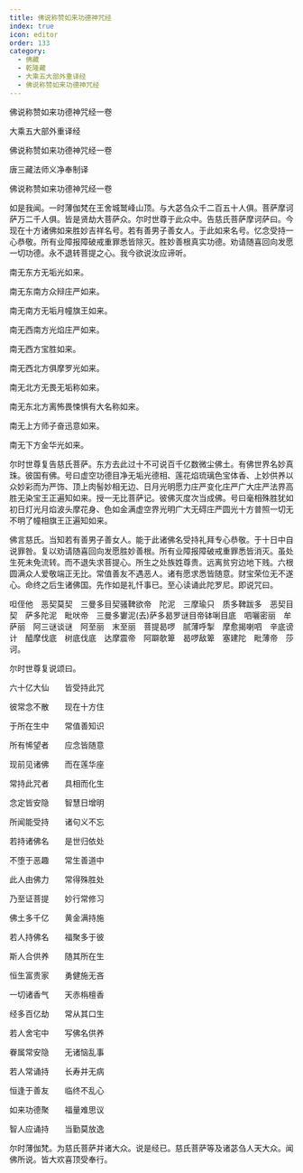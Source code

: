 ```yaml
---
title: 佛说称赞如来功德神咒经
index: true
icon: editor
order: 133
category:
  - 佛藏
  - 乾隆藏
  - 大乘五大部外重译经
  - 佛说称赞如来功德神咒经
---
```


佛说称赞如来功德神咒经一卷  

大乘五大部外重译经  

佛说称赞如来功德神咒经一卷  

唐三藏法师义净奉制译  

佛说称赞如来功德神咒经一卷  

如是我闻。一时薄伽梵在王舍城鹫峰山顶。与大苾刍众千二百五十人俱。菩萨摩诃萨万二千人俱。皆是贤劫大菩萨众。尔时世尊于此众中。告慈氏菩萨摩诃萨曰。今现在十方诸佛如来胜妙吉祥名号。若有善男子善女人。于此如来名号。忆念受持一心恭敬。所有业障报障破戒重罪悉皆除灭。胜妙善根真实功德。劝请随喜回向发愿一切功德。永不退转菩提之心。我今欲说汝应谛听。  

南无东方无垢光如来。  

南无东南方众辩庄严如来。  

南无南方无垢月幢旗王如来。  

南无西南方光焰庄严如来。  

南无西方宝胜如来。  

南无西北方俱摩罗光如来。  

南无北方无畏无垢称如来。  

南无东北方离怖畏悚惧有大名称如来。  

南无上方师子奋迅意如来。  

南无下方金华光如来。  

尔时世尊复告慈氏菩萨。东方去此过十不可说百千亿数微尘佛土。有佛世界名妙真珠。彼国有佛。号曰虚空功德目净无垢光德相、莲花焰琉璃色宝体香、上妙供养以众妙彩而为严饰、顶上肉髻妙相无边、日月光明愿力庄严变化庄严广大庄严法界高胜无染宝王正遍知如来。授一无比菩萨记。彼佛灭度次当成佛。号曰毫相殊胜犹如初日灯光月焰波头摩花身、色如金满虚空界光明广大无碍庄严圆光十方普照一切无不明了幢相旗王正遍知如来。  

佛言慈氏。当知若有善男子善女人。能于此诸佛名受持礼拜专心恭敬。于十日中自说罪咎。复以劝请随喜回向发愿胜妙善根。所有业障报障破戒重罪悉皆消灭。虽处生死未免流转。而不退失求菩提心。所生之处族姓尊贵。远离贫穷边地下贱。六根圆满众人爱敬端正无比。常值善友不遇恶人。诸有愿求悉皆随意。财宝荣位无不遂心。命终之后生诸佛国。先作如是礼忏事已。至心读诵此陀罗尼。即说咒曰。  

呾侄他　恶契莫契　三曼多目契骚鞞欲帝　陀泥　三摩瑜只　质多鞞跋多　恶契目契　萨多陀泥　毗吠帝　三曼多寠泥(去)萨多曷罗谜目帝钵唎目底　呬囇密丽　牟萨丽　阿三谜谈谜　阿至丽　末至丽　菩提曷啰　腻薄呼掣　摩愈揭喇呬　辛底谤计　醯摩伐底　树底伐底　达摩震帝　阿躃欹箄　曷啰敌箄　塞建陀　毗薄帝　莎诃。  

尔时世尊复说颂曰。  

六十亿大仙　　皆受持此咒  

彼常念不散　　现在十方住  

于所在生中　　常值善知识  

所有悕望者　　应念皆随意  

现前见诸佛　　而在莲华座  

常持此咒者　　具相而化生  

念定皆安隐　　智慧日增明  

所闻能受持　　诸句义不忘  

若持诸佛名　　是世归依处  

不堕于恶趣　　常生善道中  

此人由佛力　　常得殊胜处  

乃至证菩提　　妙行常修习  

佛土多千亿　　黄金满持施  

若人持佛名　　福聚多于彼  

斯人合供养　　随其所在生  

恒生富贵家　　勇健施无吝  

一切诸香气　　天赤栴檀香  

经多百亿劫　　常从其口生  

若人舍宅中　　写佛名供养  

眷属常安隐　　无诸恼乱事  

若人常诵持　　长寿并无病  

恒逢于善友　　临终不乱心  

如来功德聚　　福量难思议  

智人应诵持　　当勤莫放逸  

尔时薄伽梵。为慈氏菩萨并诸大众。说是经已。慈氏菩萨等及诸苾刍人天大众。闻佛所说。皆大欢喜顶受奉行。  
